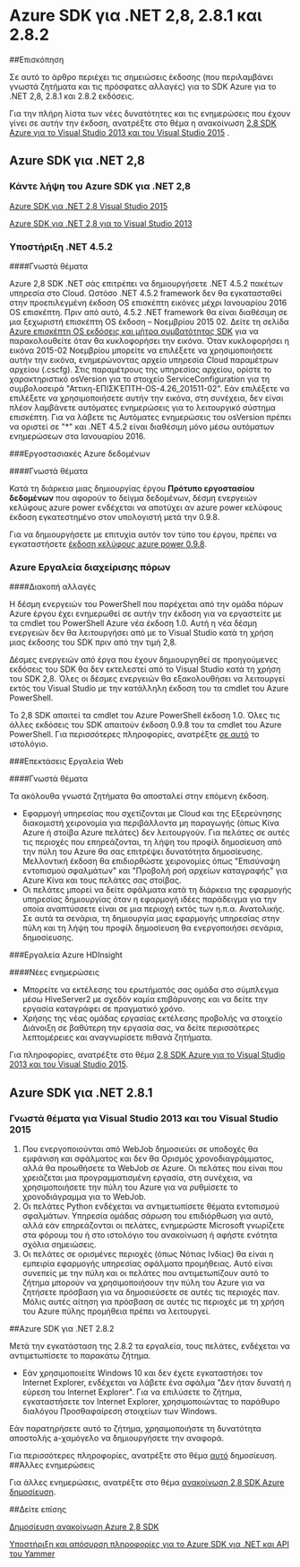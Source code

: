 
<properties 
   pageTitle="Σημειώσεις έκδοσης του Azure SDK για .NET 2,8" 
   description="Σημειώσεις έκδοσης του Azure SDK για .NET 2,8" 
   services="app-service\web" 
   documentationCenter=".net" 
   authors="Juliako" 
   manager="erikre" 
   editor=""/>

<tags
   ms.service="app-service"
   ms.devlang="multiple"
   ms.topic="article"
   ms.tgt_pltfrm="na"
   ms.workload="integration" 
   ms.date="10/17/2016"
   ms.author="juliako"/>
 
# <a name="azure-sdk-for-net-28-281-and-282"></a>Azure SDK για .NET 2,8, 2.8.1 και 2.8.2

##<a name="overview"></a>Επισκόπηση
 
Σε αυτό το άρθρο περιέχει τις σημειώσεις έκδοσης (που περιλαμβάνει γνωστά ζητήματα και τις πρόσφατες αλλαγές) για το SDK Azure για το .NET 2,8, 2.8.1 και 2.8.2 εκδόσεις. 

Για την πλήρη λίστα των νέες δυνατότητες και τις ενημερώσεις που έχουν γίνει σε αυτήν την έκδοση, ανατρέξτε στο θέμα η ανακοίνωση [2,8 SDK Azure για το Visual Studio 2013 και του Visual Studio 2015](https://azure.microsoft.com/blog/announcing-the-azure-sdk-2-8-for-net/) . 

##  <a name="azure-sdk-for-net-28"></a>Azure SDK για .NET 2,8

### <a name="download-azure-sdk-for-net-28"></a>Κάντε λήψη του Azure SDK για .NET 2,8

[Azure SDK για .NET 2,8 Visual Studio 2015](http://go.microsoft.com/fwlink/?LinkId=699285) 

[Azure SDK για .NET 2,8 για το Visual Studio 2013](http://go.microsoft.com/fwlink/?LinkId=699287)
 
### <a name="net-452-support"></a>Υποστήριξη .NET 4.5.2 

####<a name="known-issues"></a>Γνωστά θέματα

Azure 2,8 SDK .NET σάς επιτρέπει να δημιουργήσετε .NET 4.5.2 πακέτων υπηρεσία στο Cloud. Ωστόσο .NET 4.5.2 framework δεν θα εγκατασταθεί στην προεπιλεγμένη έκδοση OS επισκέπτη εικόνες μέχρι Ιανουαρίου 2016 OS επισκέπτη. Πριν από αυτό, 4.5.2 .NET framework θα είναι διαθέσιμη σε μια ξεχωριστή επισκέπτη OS έκδοση – Νοεμβρίου 2015 02. Δείτε τη σελίδα [Azure επισκέπτη OS εκδόσεις και μήτρα συμβατότητας SDK](../cloud-services/cloud-services-guestos-update-matrix.md) για να παρακολουθείτε όταν θα κυκλοφορήσει την εικόνα.  Όταν κυκλοφορήσει η εικόνα 2015-02 Νοεμβρίου μπορείτε να επιλέξετε να χρησιμοποιήσετε αυτήν την εικόνα, ενημερώνοντας αρχείο υπηρεσία Cloud παραμέτρων αρχείου (.cscfg). Στις παραμέτρους της υπηρεσίας αρχείου, ορίστε το χαρακτηριστικό osVersion για το στοιχείο ServiceConfiguration για τη συμβολοσειρά "Αττικη-ΕΠΙΣΚΈΠΤΗ-OS-4.26_201511-02". Εάν επιλέξετε να επιλέξετε να χρησιμοποιήσετε αυτήν την εικόνα, στη συνέχεια, δεν είναι πλέον λαμβάνετε αυτόματες ενημερώσεις για το λειτουργικό σύστημα επισκέπτη. Για να λάβετε τις Αυτόματες ενημερώσεις του osVersion πρέπει να οριστεί σε "*" και .NET 4.5.2 είναι διαθέσιμη μόνο μέσω αυτόματων ενημερώσεων στα Ιανουαρίου 2016.

###<a name="azure-data-factory"></a>Εργοστασιακές Azure δεδομένων

####<a name="known-issues"></a>Γνωστά θέματα 

Κατά τη διάρκεια μιας δημιουργίας έργου **Πρότυπο εργοστασίου δεδομένων** που αφορούν το δείγμα δεδομένων, δέσμη ενεργειών κελύφους azure power ενδέχεται να αποτύχει αν azure power κελύφους έκδοση εγκατεστημένο στον υπολογιστή μετά την 0.9.8.

Για να δημιουργήσετε με επιτυχία αυτόν τον τύπο του έργου, πρέπει να εγκαταστήσετε [έκδοση κελύφους azure power 0.9.8](https://github.com/Azure/azure-powershell/releases/download/v0.9.8-September2015/azure-powershell.0.9.8.msi).


### <a name="azure-resource-manager-tools"></a>Azure Εργαλεία διαχείρισης πόρων 

####<a name="breaking-changes"></a>Διακοπή αλλαγές

Η δέσμη ενεργειών του PowerShell που παρέχεται από την ομάδα πόρων Azure έργου έχει ενημερωθεί σε αυτήν την έκδοση για να εργαστείτε με τα cmdlet του PowerShell Azure νέα έκδοση 1.0.  Αυτή η νέα δέσμη ενεργειών δεν θα λειτουργήσει από με το Visual Studio κατά τη χρήση μιας έκδοσης του SDK πριν από την τιμή 2,8.  

Δέσμες ενεργειών από έργα που έχουν δημιουργηθεί σε προηγούμενες εκδόσεις του SDK θα δεν εκτελεστεί από το Visual Studio κατά τη χρήση του SDK 2,8.  Όλες οι δέσμες ενεργειών θα εξακολουθήσει να λειτουργεί εκτός του Visual Studio με την κατάλληλη έκδοση του τα cmdlet του Azure PowerShell.  

Το 2,8 SDK απαιτεί τα cmdlet του Azure PowerShell έκδοση 1.0.  Όλες τις άλλες εκδόσεις του SDK απαιτούν έκδοση 0.9.8 του τα cmdlet του Azure PowerShell.  Για περισσότερες πληροφορίες, ανατρέξτε [σε αυτό](http://go.microsoft.com/fwlink/?LinkID=623011) το ιστολόγιο.

###<a name="web-tools-extensions"></a>Επεκτάσεις Εργαλεία Web

####<a name="known-issues"></a>Γνωστά θέματα

Τα ακόλουθα γνωστά ζητήματα θα αποσταλεί στην επόμενη έκδοση.

- Εφαρμογή υπηρεσίας που σχετίζονται με Cloud και της Εξερεύνησης διακομιστή χειρονομία για περιβάλλοντα μη παραγωγής (όπως Κίνα Azure ή στοίβα Azure πελάτες) δεν λειτουργούν. Για πελάτες σε αυτές τις περιοχές που επηρεάζονται, τη λήψη του προφίλ δημοσίευση από την πύλη του Azure θα σας επιτρέψει δυνατότητα δημοσίευσης. Μελλοντική έκδοση θα επιδιορθώστε χειρονομίες όπως "Επισύναψη εντοπισμού σφαλμάτων" και "Προβολή ροή αρχείων καταγραφής" για Azure Κίνα και τους πελάτες σας στοίβας. 
- Οι πελάτες μπορεί να δείτε σφάλματα κατά τη διάρκεια της εφαρμογής υπηρεσίας δημιουργίας όταν η εφαρμογή ιδέες παράδειγμα για την οποία αναπτύσσετε είναι σε μια περιοχή εκτός των η.π.α. Ανατολικής. Σε αυτά τα σενάρια, τη δημιουργία μιας εφαρμογής υπηρεσίας στην πύλη και τη λήψη του προφίλ δημοσίευση θα ενεργοποιήσει σενάρια, δημοσίευσης. 

###<a name="azure-hdinsight-tools"></a>Εργαλεία Azure HDInsight

####<a name="new-updates"></a>Νέες ενημερώσεις

- Μπορείτε να εκτέλεσης του ερωτήματός σας ομάδα στο σύμπλεγμα μέσω HiveServer2 με σχεδόν καμία επιβάρυνσης και να δείτε την εργασία καταγράφει σε πραγματικό χρόνο.
- Χρήσης της νέας ομάδας εργασίας εκτέλεσης προβολής να στοιχείο Διάνοιξη σε βαθύτερη την εργασία σας, να δείτε περισσότερες λεπτομέρειες και αναγνωρίσετε πιθανά ζητήματα.

Για πληροφορίες, ανατρέξτε στο θέμα [2,8 SDK Azure για το Visual Studio 2013 και του Visual Studio 2015](https://azure.microsoft.com/blog/announcing-the-azure-sdk-2-8-for-net/). 

## <a name="azure-sdk-for-net-281"></a>Azure SDK για .NET 2.8.1

### <a name="known-issues-for-visual-studio-2013-and-visual-studio-2015"></a>Γνωστά θέματα για Visual Studio 2013 και του Visual Studio 2015
 
1. Που ενεργοποιούνται από WebJob δημοσιεύει σε υποδοχές θα εμφάνιση και σφάλματος και δεν θα Ορισμός χρονοδιαγράμματος, αλλά θα προωθήσετε τα WebJob σε Azure. Οι πελάτες που είναι που χρειάζεται μια προγραμματισμένη εργασία, στη συνέχεια, να χρησιμοποιήσετε την πύλη του Azure για να ρυθμίσετε το χρονοδιάγραμμα για το WebJob. 
2. Οι πελάτες Python ενδέχεται να αντιμετωπίσετε θέματα εντοπισμού σφαλμάτων. Υπηρεσία ομάδας σάρωση του επιδιόρθωση για αυτό, αλλά εάν επηρεάζονται οι πελάτες, ενημερώστε Microsoft γνωρίζετε στα φόρουμ του ή στο ιστολόγιο του ανακοίνωση ή αφήστε ενότητα σχόλια σημειώσεις. 
3. Οι πελάτες σε ορισμένες περιοχές (όπως Νότιας Ινδίας) θα είναι η εμπειρία εφαρμογής υπηρεσίας σφάλματα προμήθειας. Αυτό είναι συνεπείς με την πύλη και οι πελάτες που αντιμετωπίζουν αυτό το ζήτημα μπορούν να χρησιμοποιήσουν την πύλη του Azure για να ζητήσετε πρόσβαση για να δημοσιεύσετε σε αυτές τις περιοχές παν. Μόλις αυτές αίτηση για πρόσβαση σε αυτές τις περιοχές με τη χρήση του Azure πύλης προμήθεια πρέπει να λειτουργεί. 

##<a name="azure-sdk-for-net-282"></a>Azure SDK για .NET 2.8.2

Μετά την εγκατάσταση της 2.8.2 τα εργαλεία, τους πελάτες, ενδέχεται να αντιμετωπίσετε το παρακάτω ζήτημα.         

- Εάν χρησιμοποιείτε Windows 10 και δεν έχετε εγκαταστήσει τον Internet Explorer, ενδέχεται να λάβετε ένα σφάλμα "Δεν ήταν δυνατή η εύρεση του Internet Explorer".
Για να επιλύσετε το ζήτημα, εγκαταστήσετε τον Internet Explorer, χρησιμοποιώντας το παράθυρο διαλόγου Προσθαφαίρεση στοιχείων των Windows.

Εάν παρατηρήσετε αυτό το ζήτημα, χρησιμοποιήστε τη δυνατότητα αποστολής a-χαμόγελο να δημιουργήσετε την αναφορά.

Για περισσότερες πληροφορίες, ανατρέξτε στο θέμα [αυτό](https://azure.microsoft.com/blog/announcing-azure-sdk-2-8-2-for-net/) δημοσίευση.
##<a name="other-updates"></a>Άλλες ενημερώσεις

Για άλλες ενημερώσεις, ανατρέξτε στο θέμα [ανακοίνωση 2,8 SDK Azure δημοσίευση](https://azure.microsoft.com/blog/announcing-the-azure-sdk-2-8-for-net/).

##<a name="also-see"></a>Δείτε επίσης

[Δημοσίευση ανακοίνωση Azure 2,8 SDK](https://azure.microsoft.com/blog/announcing-the-azure-sdk-2-8-for-net/)

[Υποστήριξη και απόσυρση πληροφορίες για το Azure SDK για .NET και API του Yammer](https://msdn.microsoft.com/library/azure/dn479282.aspx)

